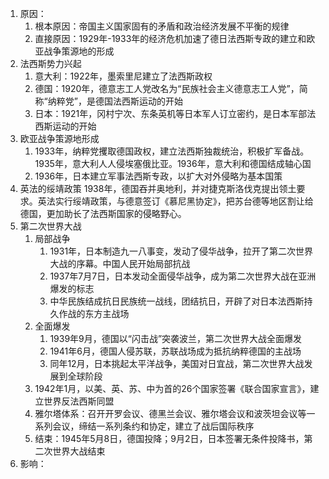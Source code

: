 1. 原因：
	1. 根本原因：帝国主义国家固有的矛盾和政治经济发展不平衡的规律
	2. 直接原因：1929年-1933年的经济危机加速了德日法西斯专政的建立和欧亚战争策源地的形成
2. 法西斯势力兴起
	1. 意大利：1922年，墨索里尼建立了法西斯政权
	2. 德国：1920年，德意志工人党改名为“民族社会主义德意志工人党”，简称“纳粹党”，是德国法西斯运动的开始
	3. 日本：1921年，冈村宁次、东条英机等日本军人订立密约，是日本军部法西斯运动的开始
3. 欧亚战争策源地形成
	1. 1933年，纳粹党攫取德国政权，建立法西斯独裁统治，积极扩军备战。1935年，意大利人人侵埃塞俄比亚。1936年，意大利和德国结成轴心国
	2. 1936年，日本建立军事法西斯专政，以扩大对外侵略为基本国策
4. 英法的绥靖政策
	1938年，德国吞并奥地利，并对捷克斯洛伐克提出领土要求。英法实行绥靖政策，与德意签订《慕尼黑协定》，把苏台德等地区割让给德国，更加助长了法西斯国家的侵略野心。
5. 第二次世界大战
	1. 局部战争
		1. 1931年，日本制造九一八事变，发动了侵华战争，拉开了第二次世界大战的序幕。中国人民开始局部抗战
		2. 1937年7月7日，日本发动全面侵华战争，成为第二次世界大战在亚洲爆发的标志
		3. 中华民族结成抗日民族统一战线，团结抗日，开辟了对日本法西斯持久作战的东方主战场
	2. 全面爆发
		1. 1939年9月，德国以“闪击战”突袭波兰，第二次世界大战全面爆发
		2. 1941年6月，德国人侵苏联，苏联战场成为抵抗纳粹德国的主战场
		3. 同年12月，日本挑起太平洋战争，美国对日宜战，第二次世界大战发展到全球阶段
	3. 1942年1月，以美、英、苏、中为首的26个国家签署《联合国家宣言》，建立世界反法西斯同盟
	 4. 雅尔塔体系：召开开罗会议、德黑兰会议、雅尔塔会议和波茨坦会议等一系列会议，缔结一系列条约和协定，建立了战后国际秩序
	5. 结束：1945年5月8日，德国投降；9月2日，日本签署无条件投降书，第二次世界大战结束
 6. 影响：